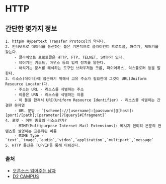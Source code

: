 # HTTP

## 간단한 몇가지 정보
    1. http는 Hypertext Transfer Protocol의 약자다.
    2. 인터넷으로 데이터를 통신하는 툴은 기본적으로 클라이언트 프로토콜, 해석기, 제어기를 갖는다.
        - 클라이언트 프로토콜은 HTTP, FTP, TELNET, SMTP가 있다.
        - 제어기는 키보드, 마우스 등의 입력 장치를 말한다.
        - 해석기는 문서를 해석하는 도구인 브라우저들 크롬, 파이어폭스, 익스플로러 등을 말한다.
    3. 리소스(데이터)에 접근하기 위해서 고유 주소가 필요한데 그것이 URL(Uniform Resource Locator)다.
        - 주소는 URL - 리소스를 식별하는 주소
        - 이름은 URN - 리소스를 식별하는 이름
        - 이 둘을 합쳐서 URI(Uniform Resource Identifier) - 리소스를 식별하는 간결한 문자열
        - URL 문법 - `[scheme]://[username]:[password]@[host]:[port]/[path];[parameter]?[query]#[fragment]`
    4. 포맷 - 어떤 종류의 리소스인가?
        - MIME(Multipurpose Internet Mail Extensions): 메시지 엔티티 본문의 컨텐츠를 설명하는 표준화된 이름
        - MIME Type - `text`,`image`,`audio`,`video`,`application`,`multipart`,`message`
    5. HTTP 통신은 TCP/IP를 통해 이뤄진다.


### 출처
- [오픈소스 읽어주는 남자](http://kwongyo.tistory.com/15)
- [D2 CAMPUS](http://www.slideshare.net/deview/d2-campus-http)
